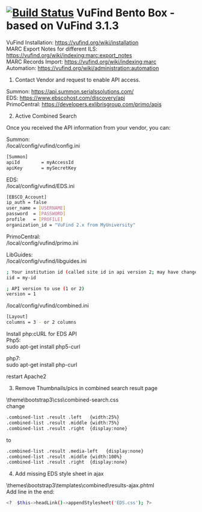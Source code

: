 [![Build Status](https://travis-ci.org/vufind-org/vufind.svg?branch=master)](https://travis-ci.org/vufind-org/vufind)
VuFind Bento Box - based on VuFind 3.1.3
======

VuFind Installation: https://vufind.org/wiki/installation</br>
MARC Export Notes for different ILS: https://vufind.org/wiki/indexing:marc:export_notes</br>
MARC Records Import: https://vufind.org/wiki/indexing:marc</br>
Automation: https://vufind.org/wiki/administration:automation</br>

1. Contact Vendor and request to enable API access. 

Summon: https://api.summon.serialssolutions.com/</br>
EDS: https://www.ebscohost.com/discovery/api</br>
PrimoCentral: https://developers.exlibrisgroup.com/primo/apis</br>

2. Active Combined Search

Once you received the API information from your vendor, you can:

Summon:</br>
/local/config/vufind/config.ini
``` sh
[Summon]
apiId        = myAccessId
apiKey       = mySecretKey
```
EDS:</br>
/local/config/vufind/EDS.ini
``` sh
[EBSCO_Account]
ip_auth = false
user_name = [USERNAME]
password  = [PASSWORD]
profile   = [PROFILE]
organization_id = "VuFind 2.x from MyUniversity"
```
PrimoCentral:</br>
/local/config/vufind/primo.ini</br>

LibGuides:</br>
/local/config/vufind/libguides.ini
``` sh
; Your institution id (called site id in api version 2; may have changed w/ upgrade)
iid = my-id

; API version to use (1 or 2)
version = 1
```
/local/config/vufind/combined.ini
``` sh
[Layout]
columns = 3	- or 2 columns
```
Install php:cURL for EDS API</br>
Php5:</br>
sudo apt-get install php5-curl

php7:</br>
sudo apt-get install php-curl

restart Apache2

3. Remove Thumbnails/pics in combined search result page

\theme\bootstrap3\css\combined-search.css</br>
change
``` sh
.combined-list .result .left   {width:25%}
.combined-list .result .middle {width:75%}
.combined-list .result .right  {display:none}
```
to 
``` sh
.combined-list .result .media-left   {display:none}
.combined-list .result .middle {width:100%}
.combined-list .result .right  {display:none}
```

4. Add missing EDS style sheet in ajax

\themes\bootstrap3\templates\combined\results-ajax.phtml</br>
Add line in the end:
``` sh
<?  $this->headLink()->appendStylesheet('EDS.css'); ?>
```

